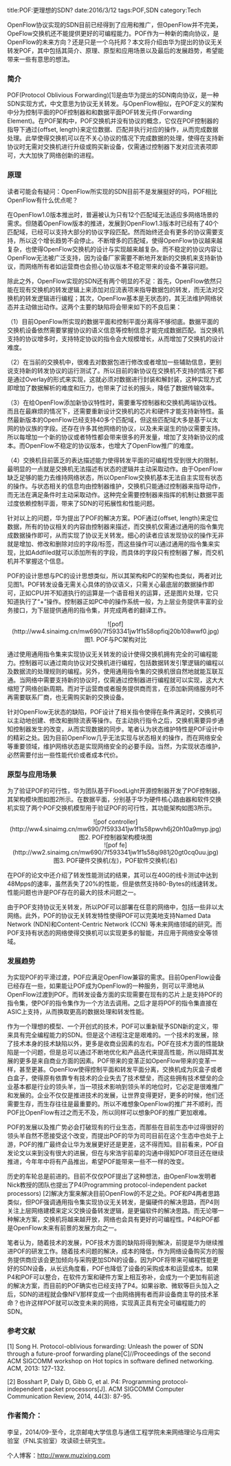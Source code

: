 ﻿title:POF:更理想的SDN?
date:2016/3/12
tags:POF,SDN
category:Tech


OpenFlow协议实现的SDN目前已经得到了应用和推广，但OpenFlow并不完美，OpeFlow交换机还不能提供更好的可编程能力。POF作为一种新的南向协议，是OpenFlow的未来方向？还是只是一个乌托邦？本文将介绍由华为提出的协议无关转发POF，其中包括其简介、原理、原型和应用场景以及最后的发展趋势，希望能带来一些有意思的想法。

### 简介

POF(Protocol Oblivious Forwarding)[1]是由华为提出的SDN南向协议，是一种SDN实现方式，中文意思为协议无关转发。与OpenFlow相似，在POF定义的架构中分为控制平面的POF控制器和和数据平面POF转发元件(Forwarding Element)。在POF架构中，POF交换机并没有协议的概念，它仅在POF控制器的指导下通过{offset, length}来定位数据、匹配并执行对应的操作，从而完成数据处理。此举使得交换机可以在不关心协议的情况下完成数据的处理，使得在支持新协议时无需对交换机进行升级或购买新设备，仅需通过控制器下发对应流表项即可，大大加快了网络创新的进程。

### 原理

读者可能会有疑问：OpenFlow所实现的SDN目前不是发展挺好的吗，POF相比OpenFlow有什么优点呢？

在OpenFlow1.0版本推出时，普遍被认为只有12个匹配域无法适应多网络场景的需求。但随着OpenFlow版本的推进，发展到OpenFlow1.3版本时已经有了40个匹配域，已经可以支持大部分的协议字段匹配。然而始终还会有更多的协议需要支持，所以这个增长趋势不会停止。不断增多的匹配域，使得OpenFlow协议越来越复杂，也使得OpenFlow交换机的设计与实现越来越复杂。而不稳定的协议内容让OpenFlow无法被广泛支持，因为设备厂家需要不断地开发新的交换机来支持新协议，而网络所有者如运营商也会担心协议版本不稳定带来的设备不兼容问题。

除此之外，OpenFlow实现的SDN还有两个明显的不足：首先，OpenFlow依然只能在现有交换机的转发逻辑上来添加对应流表项来指导数据包的转发，而无法对交换机的转发逻辑进行编程；其次，OpenFlow基本是无状态的，其无法维护网络状态并主动做出动作。这两个主要的缺陷将会带来如下的不良后果：

（1）目前OpenFlow所实现的数据平面和控制平面分离得不够彻底。数据平面的交换机设备依然需要掌握协议的语义信息等控制信息才能完成数据匹配。当交换机支持的协议增多时，支持特定协议的指令会大规模增长，从而增加了交换机的设计难度。

（2）在当前的交换机中，很难去对数据包进行修改或者增加一些辅助信息，更别说支持新的转发协议的运行测试了。所以目前的新协议在交换机不支持的情况下都是通过Overlay的形式来实现，这就必须对数据进行封装和解封装，这种实现方式即增加了数据解析的难度和压力，也带来了过长的报头，降低了数据传输效率。

（3）在给OpenFlow添加新协议特性时，需要重写控制器和交换机两端协议栈。而且在最麻烦的情况下，还需要重新设计交换机的芯片和硬件才能支持新特性。虽然最新版本的OpenFlow已经支持40多个匹配域，但这些匹配域大多是基于以太网的协议族的字段。还存在许多其他网络的协议，以及未来诞生的协议需要支持。所以每增加一个新的协议或者特性都会带来很多的开发量，增加了支持新协议的成本。而OpenFlow不稳定的协议版本，也增大了OpenFlow推广的难度。

（4）交换机目前匮乏的表达描述能力使得转发平面的可编程性受到很大的限制，最明显的一点就是交换机无法描述有状态的逻辑并主动采取动作。由于OpenFlow缺乏足够的能力去维持网络状态，所以OpenFlow交换机基本无法自主实现有状态的操作。与状态相关的信息均由控制器维护，交换机只能通过控制器来指导动作，而无法在满足条件时主动采取动作。这种完全需要控制器来指挥的机制让数据平面过度依赖控制平面，带来了SDN的可拓展性和性能问题。

针对以上的问题，华为提出了POF的解决方案。POF通过{offset, length}来定位数据，所有的协议相关的内容由控制器来描述，而交换机仅需通过通用的指令集完成数据操作即可，从而实现了协议无关转发。细心的读者应该发现协议的操作无非就是增加、修改和删除对应的字段/标签，而这些操作可以通过通用的指令集来实现，比如Addfiled就可以添加所有的字段，而具体的字段只有控制器了解，而交机机并不掌握这个信息。

POF的设计思想与PC的设计思想类似，所以其架构和PC的架构也类似，两者对比见图1。POF转发设备无需关心具体的协议语义，只需关心最底层的数据操作即可，正如CPU并不知道执行的运算是一个语音相关的运算，还是图片处理，它只知道执行了“+”操作。控制器正如PC中的操作系统一般，为上层业务提供丰富的业务接口，为下层提供通用的指令集，并完成两者的翻译工作。


<center>![pof](http://ww4.sinaimg.cn/mw690/7f593341jw1f1s58opfiqj20b108wwf0.jpg)</center>
<center>图1. POF与PC架构对比</center>


通过使用通用指令集来实现协议无关转发的设计使得交换机拥有完全的可编程能力。控制器可以通过南向协议对交换机进行编程，包括数据转发引擎逻辑的编程以及数据流的处理规则的编程。另外，使用通用指令集的交换机很自然地就能互联互通。当网络中需要支持新的协议时，仅需通过控制器进行编程就可以实现，这大大缩短了网络创新周期。而对于运营商或者服务提供商而言，在添加新网络服务时不再需要联系厂商，也无需购买新的交换设备。

针对OpenFlow无状态的缺陷，POF设计了相关指令使得在条件满足时，交换机可以主动地创建、修改和删除流表等操作。在主动执行指令之后，交换机需要异步通知控制器发生的改变，从而实现数据的同步。笔者认为状态维护特性是POF设计中的精彩之处。因为目前OpenFlow几乎无法实现与状态相关的操作，而在网络安全等重要领域，维护网络状态是实现网络安全的必要手段。当然，为实现状态维护，必然需要付出一些性能代价或者成本代价。

### 原型与应用场景

为了验证POF的可行性，华为团队基于FloodLight开源控制器开发了POF控制器，其架构模块图如图2所示。在数据平面，分别基于华为硬件核心路由器和软件交换机实现了两个POF交换机模型用于验证POF的可行性，其功能架构如图3所示。

<center>![pof controller](http://ww4.sinaimg.cn/mw690/7f593341jw1f1s58pwvh6j20h10a9myp.jpg)</center>
<center>图2. POF控制器架构模块图</center>


<center>![pof fe](http://ww2.sinaimg.cn/mw690/7f593341jw1f1s58qi981j20gt0cq0uu.jpg)</center>
<center>图3. POF硬件交换机(左)，POF软件交换机(右)</center>

在POF的论文中还介绍了转发性能测试的结果，其可以在40G的线卡测试中达到48Mpps的速率，虽然丢失了20%的性能，但是依然支持80-Bytes的线速转发。性能问题也许是POF存在的最大的技术问题之一。

由于POF支持协议无关转发，所以POF可以部署在任意的网络中，包括一些非以太网络。此外，POF的协议无关转发特性使得POF可以完美地支持Named Data Network (NDN)和Content-Centric Network (CCN) 等未来网络领域的研究。而POF支持有状态的网络使得交换机可以实现更多的智能，并应用于网络安全等领域。

### 发展趋势

为实现POF的平滑过渡，POF应满足OpenFlow兼容的需求。目前OpenFlow设备已经存在一些，如果能让POF成为OpenFlow的一种服务，则可以平滑地从OpenFlow过渡到POF。而转发设备方面的实现需要在现有的芯片上是支持POF的指令集，使POF的指令集作为一个方法去调用。之后才是将POF的指令集直接在ASIC上支持，从而换取更高的数据处理和转发性能。

作为一个理想的模型、一个开创式的技术，POF可以重新赋予SDN新的定义，带来具有完全编程能力的SDN。但是这个进程注定是艰难的。一个技术的发展，除了技术本身的技术缺陷以外，更多是收商业因素的左右。POF在技术方面的性能缺陷是一个问题，但是总可以通过不断地优化和产品迭代来提高性能，所以阻碍其发展的更多是来自商业方面的因素。POF带来的变革正如OpenFlow带来的变革一样，甚至更甚。OpenFlow使得控制平面和转发平面分离，交换机成为灰盒子或者白盒子，使得原有依靠专有技术的企业失去了技术壁垒，而这些拥有技术壁垒的企业基本都是行业的领头羊，当一项技术影响到领头羊的地位时，它必定是很难推广和发展的。企业不仅仅是推进技术的发展，让世界变得更好，更多的时候，他们还需要生存，而生存往往是最重要的。所以不难想象OpenFlow的推广并不顺利，而POF比OpenFlow有过之而无不及，所以同样可以想象POF的推广更加艰难。

POF的发展以及推广势必会打破现有的行业生态，而那些在目前生态中过得很好的领头羊自然不愿接受这个改变，而提出POF的华为司司目前在这个生态中也处于上游，POF的推广最终会让华为发展更好还是更差，这不得而知。目前看来，POF自发论文以来到没有很大的进展，但在与宋浩宇前辈的沟通中得知POF项目还在继续推进，今年年中将有产品推出，希望POF能带来一些不一样的改变。

历史的车轮总是前进的。目前不仅仅POF提出了这种想法，由OpenFlow发明者Nick教授的团队也提出了P4(Programming protocol-independent packet processors) [2]解决方案来解决目前OpenFlow的不足之处。POF和P4两者思路类似，但POF强调通用指令集实现协议无关转发，是偏硬件的解决思路，而P4则关注上层网络建模来定义交换设备转发逻辑，是更偏软件的解决思路。而无论哪一种解决方案，交换机将越来越开放，网络也会具有更好的可编程性。P4和POF都是OpenFlow未来有前景的发展方向之一。

笔者认为，随着技术的发展，POF技术方面的缺陷将得到解决，前提是华为继续推进POF的研发工作。随着技术问题的解决，成本的降低，作为网络设备购买方的服务提供商应该会更加倾向与采购更加SDN的设备。因为POF将带来可编程性能更好的SDN设备，从长远角度看，POF也降低了设备的采购成本和运营成本。如果P4和POF可以整合，在软件方案和硬件方案上相互弥补，会成为一个更加有前途的解决方案，而目前的POF确实也已经支持了P4。如果谷歌、微软等巨头加入之后，SDN的进程就会像NFV那样变成一个由网络拥有者而非设备商主导的技术革命？也许这样POF就可以改变未来的网络，实现真正具有完全可编程能力的SDN。


### 参考文献

[1] Song H. Protocol-oblivious forwarding: Unleash the power of SDN through a future-proof forwarding plane[C]//Proceedings of the second ACM SIGCOMM workshop on Hot topics in software defined networking. ACM, 2013: 127-132.

[2] Bosshart P, Daly D, Gibb G, et al. P4: Programming protocol-independent packet processors[J]. ACM SIGCOMM Computer Communication Review, 2014, 44(3): 87-95.


### 作者简介：

李呈，2014/09-至今，北京邮电大学信息与通信工程学院未来网络理论与应用实验室（FNL实验室）攻读硕士研究生。

个人博客：http://www.muzixing.com

